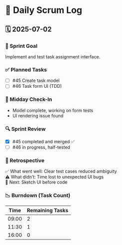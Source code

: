 # 📆 Daily Scrum Log

## 🗓️ 2025-07-02

### 🎯 Sprint Goal
Implement and test task assignment interface.

### ✅ Planned Tasks
- [ ] #45 Create task model
- [ ] #46 Task form UI (TDD)

### 🔄 Midday Check-In
- Model complete, working on form tests
- UI rendering issue found

### 🔍 Sprint Review
- [x] #45 completed and merged ✅
- [ ] #46 in progress, half-tested

### 🔁 Retrospective
✅ What went well: Clear test cases reduced ambiguity  
⚠️ What didn’t: Time lost to unexpected UI bugs  
🚀 Next: Sketch UI before code

### 📉 Burndown (Task Count)
| Time  | Remaining Tasks |
|-------|------------------|
| 09:00 | 2                |
| 11:30 | 1                |
| 16:00 | 0                |